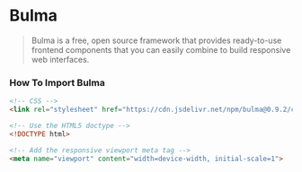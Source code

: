 # Bulma

> Bulma is a free, open source framework that provides ready-to-use frontend components that you can easily combine to build responsive web interfaces.

### How To Import Bulma

``` HTML
<!-- CSS -->
<link rel="stylesheet" href="https://cdn.jsdelivr.net/npm/bulma@0.9.2/css/bulma.min.css">
```

``` HTML
<!-- Use the HTML5 doctype -->
<!DOCTYPE html>
```

``` HTML
<!-- Add the responsive viewport meta tag -->
<meta name="viewport" content="width=device-width, initial-scale=1">
```
